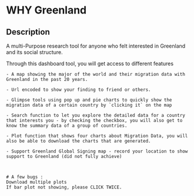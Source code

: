 # WHY Greenland
## Description

A multi-Purpose research tool for anyone who felt interested in Greenland and its social structure.

Through this dashboard tool, you will get access to different features 

    - A map showing the major of the world and their migration data with Greenland in the past 20 years.
    
    - Url encoded to show your finding to friend or others.
    
    - Glimpse tools using pop up and pie charts to quickly show the migration data of a certain country by `clicking it` on the map
    
    - Search function to let you explore the detailed data for a country that interests you - by checking the checkbox, you will also get to know the summary data of a group of countries.
    
    - Plot function that shows four charts about Migration Data, you will also be able to download the charts that are generated.
    
    - Support Greenland Global Signing map - record your location to show support to Greenland (did not fully achieve)



    # A few bugs :
    Download multiple plots
    If bar plot not showing, please CLICK TWICE.
​
​
